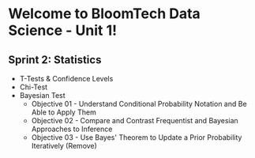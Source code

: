 # Welcome to BloomTech Data Science - Unit 1!

## Sprint 2: Statistics

* T-Tests & Confidence Levels
* Chi-Test
* Bayesian Test
    * Objective 01 - Understand Conditional Probability Notation and Be Able to Apply Them
    * Objective 02 - Compare and Contrast Frequentist and Bayesian Approaches to Inference
    * Objective 03 - Use Bayes' Theorem to Update a Prior Probability Iteratively (Remove)
